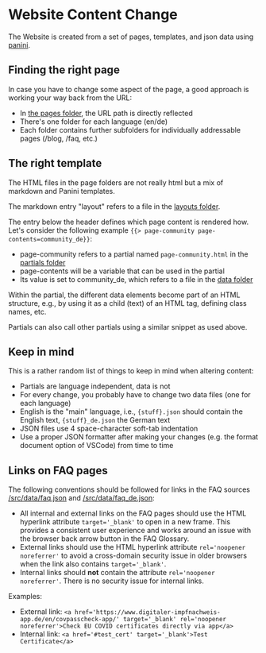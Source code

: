 # Website Content Change

The Website is created from a set of pages, templates, and json data using [panini](https://github.com/foundation/panini).

## Finding the right page

In case you have to change some aspect of the page, a good approach is working your way back from the URL:

* In [the pages folder](../src/pages/), the URL path is directly reflected
* There's one folder for each language (en/de)
* Each folder contains further subfolders for individually addressable pages (/blog, /faq, etc.)

## The right template

The HTML files in the page folders are not really html but a mix of markdown and Panini templates.

The markdown entry "layout" refers to a file in the [layouts folder](../src/layouts/).

The entry below the header defines which page content is rendered how.
Let's consider the following example `{{> page-community page-contents=community_de}}`:

* page-community refers to a partial named `page-community.html` in the [partials folder](../src/partials/)
* page-contents will be a variable that can be used in the partial
* Its value is set to community_de, which refers to a file in the [data folder](../src/data/)

Within the partial, the different data elements become part of an HTML structure, e.g., by using it as a child (text) of an HTML tag, defining class names, etc.

Partials can also call other partials using a similar snippet as used above.

## Keep in mind

This is a rather random list of things to keep in mind when altering content:

* Partials are language independent, data is not
* For every change, you probably have to change two data files (one for each language)
* English is the "main" language, i.e., `{stuff}.json` should contain the English text, `{stuff}_de.json` the German text
* JSON files use 4 space-character soft-tab indentation
* Use a proper JSON formatter after making your changes (e.g. the format document option of VSCode) from time to time

## Links on FAQ pages

The following conventions should be followed for links in the FAQ sources [/src/data/faq.json](https://github.com/corona-warn-app/cwa-website/blob/master/src/data/faq.json) and [/src/data/faq_de.json](https://github.com/corona-warn-app/cwa-website/blob/master/src/data/faq_de.json):

- All internal and external links on the FAQ pages should use the HTML hyperlink attribute `target='_blank'` to open in a new frame. This provides a consistent user experience and works around an issue with the browser back arrow button in the FAQ Glossary.
- External links should use the HTML hyperlink attribute `rel='noopener noreferrer'` to avoid a cross-domain security issue in older browsers when the link also contains `target='_blank'`.
- Internal links should **not** contain the attribute `rel='noopener noreferrer'`. There is no security issue for internal links.

Examples:

- External link: `<a href='https://www.digitaler-impfnachweis-app.de/en/covpasscheck-app/' target='_blank' rel='noopener noreferrer'>Check EU COVID certificates directly via app</a>`
- Internal link: `<a href='#test_cert' target='_blank'>Test Certificate</a>`
